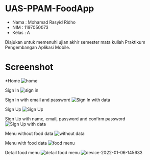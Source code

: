 # UAS-PPAM-FoodApp 

- Nama : Mohamad Rasyid Ridho
- NIM : 1197050073
- Kelas : A

Diajukan untuk memenuhi ujian akhir semester mata kuliah Praktikum Pengembangan Aplikasi Mobile.

# Screenshot

*Home
![home](https://user-images.githubusercontent.com/80053076/148347595-39de9a09-3974-4fc5-8423-f6720e0a38f3.png)

Sign In
![sign in](https://user-images.githubusercontent.com/80053076/148347629-b2273e6b-cd2b-44c8-aad7-e8eecb1bd651.png)

Sign In with email and password
![Sign In with data](https://user-images.githubusercontent.com/80053076/148347641-aa50a3b2-0e64-4e18-96b3-ac939b249182.png)

Sign Up
![Sign Up](https://user-images.githubusercontent.com/80053076/148347654-2ffc49ea-4807-4fd4-88f4-97517c09fcbe.png)

Sign Up with name, email, password and confirm password
![Sign Up with data](https://user-images.githubusercontent.com/80053076/148347663-7bb834d1-60f9-4989-928c-9791c5bcc0a1.png)

Menu without food data
![without data](https://user-images.githubusercontent.com/80053076/148347729-cb35ad2b-d924-45fe-be33-ee87f364ca55.png)

Menu with food data
![food menu](https://user-images.githubusercontent.com/80053076/148347767-866f3e28-a9d4-403d-92b1-853c574ffe73.png)

Detail food menu
![detail food menu](https://user-images.githubusercontent.com/80053076/148347779-5beed648-f713-4125-8322-c1a7ec92642b.png)
![device-2022-01-06-145633](https://user-images.githubusercontent.com/80053076/148348961-b76c6ccb-d975-4e11-b4c0-32b49e5524bc.png)


